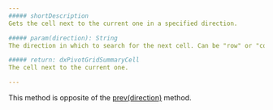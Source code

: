 ```yaml
---
##### shortDescription
Gets the cell next to the current one in a specified direction.

##### param(direction): String
The direction in which to search for the next cell. Can be "row" or "column".

##### return: dxPivotGridSummaryCell
The cell next to the current one.

---
```

This method is opposite of the [prev(direction)](/api-reference/10%20UI%20Widgets/dxPivotGrid/5%20Summary%20Cell/prev(direction).md '/Documentation/ApiReference/UI_Widgets/dxPivotGrid/Summary_Cell/#prevdirection') method.